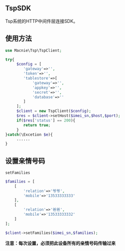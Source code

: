 TspSDK
------
Tsp系统的HTTP中间件层连接SDK。

## 使用方法

```php
use Macnie\Tsp\TspClient;

try{
     $config = [
        'gateway'=>'',
        'token'=>'',
        'tablestore'=>[
            'gateway'=>'',
            'appkey'=>'',
            'secret'=>'',
            'database'=>''
        ]
     ];
     $client = new TspClient($config);
     $res = $client->setHost($imei_sn,$host,$port);
     if($res['status'] == 200){
        return true;
     }
}catch(\Excetion $e){
     ......
}
```

## 设置亲情号码

`setFamilies`

```php
$families = [
    [
        'relation'=>'爷爷',
        'mobile'=>'13533333333'
    ],
    [
        'relation'=>'爸爸',
        'mobile'=>'13533333332'
    ]
];

$client->setFamilies($imei_sn,$families);

```
**注意：每次设置，必须把此设备所有的亲情号码传输过来**
